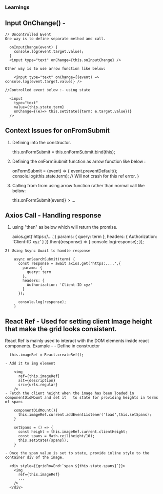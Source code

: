 ### Learnings

## Input OnChange() -  
    // Uncontrolled Event
    One way is to define separate method and call.

      onInputChange(event) {
        console.log(event.target.value);
      }
      <input type="text" onChange={this.onInputChange} />

    Other way is to use arrow function like below:

        <input type="text" onChange={(event) => console.log(event.target.value)} />

    //Controlled event below :- using state

      <input
        type="text"
        value={this.state.term}
        onChange={(e)=> this.setState({term: e.target,value})}
      />
## Context Issues for onFromSubmit
  1) Defining into the constructor.

      this.onFormSubmit = this.onFormSubmit.bind(this);

  2) Defining the onFormSubmit function as arrow function like below :

      onFormSubmit = (event) => {
        event.preventDefault();
        console.log(this.state.term); // Will not crash for this ref error.
      }

  3) Calling from from using arrow function rather than normal call like below:

      <form onSubmit={(event) => this.onFormSubmit(event)} >
      ...
      </form>

## Axios Call - Handling response
  1) using "then" as below which will return the promise.

        axios.get('https://....',{
          params: {
            query: term
          },
          headers: {
            Authorization: 'Client-ID xyz'
          }
        }).then((response) => {
          console.log(response);
        });

    2) Using Async Await to handle response

        async onSearchSubmit(term) {
          const response = await axios.get('https:....',{
            params: {
              query: term
            },
            headers: {
              Authorization: 'Client-ID xyz'
            }
          });

          console.log(response);
        }

## React Ref - Used for setting client Image height that make the grid looks consistent.
  React Ref is mainly used to interact with the DOM elements inside react components.
  Example -
    - Define in constructor

      this.imageRef = React.createRef();

    - Add it to img element

        <img
          ref={this.imageRef}
          alt={description}
          src={urls.regular}
        />
    - Fetch the client height when the image has been loaded in componentDidMount and set it   to state for providing heights in terms of spans

        componentDidMount(){
          this.imageRef.current.addEventListener('load',this.setSpans);
        }

        setSpans = () => {
          const height = this.imageRef.current.clientHeight;
          const spans = Math.ceil(height/10);
          this.setState({spans});
        }

    - Once the span value is set to state, provide inline style to the container div of the image.

      <div style={{gridRowEnd:`span ${this.state.spans}`}}>
        <img
          ref={this.imageRef}
          ...
        />
      </div>
